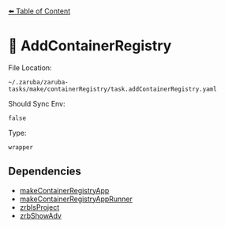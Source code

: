 [⬅️ Table of Content](../README.md)

# 🧰 AddContainerRegistry

File Location:

    ~/.zaruba/zaruba-tasks/make/containerRegistry/task.addContainerRegistry.yaml

Should Sync Env:

    false

Type:

    wrapper


## Dependencies

* [makeContainerRegistryApp](makeContainerRegistryApp.md)
* [makeContainerRegistryAppRunner](makeContainerRegistryAppRunner.md)
* [zrbIsProject](zrbIsProject.md)
* [zrbShowAdv](zrbShowAdv.md)